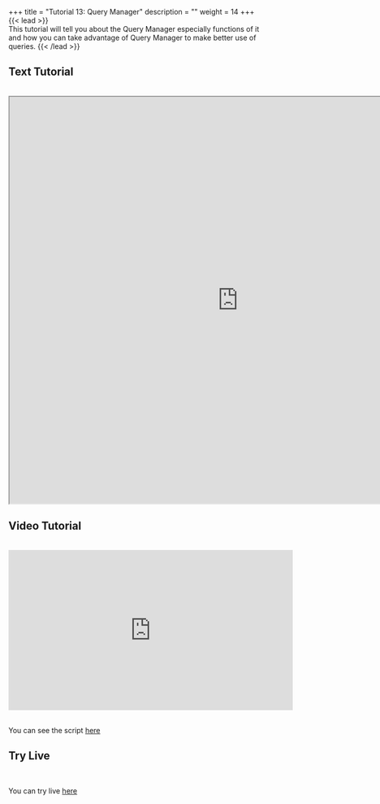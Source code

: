 +++
title = "Tutorial 13: Query Manager"
description = ""
weight = 14
+++
{{< lead >}}
<br/>
This tutorial will tell you about the Query Manager especially functions of it and how you can take advantage of Query Manager to make better use of queries.
{{< /lead >}}

## Text Tutorial
<br/>

<iframe width="900" height="800" src="https://nbviewer.jupyter.org/github/intermine/intermine-ws-python-docs/blob/master/13-tutorial.ipynb" title="Python Tutorial 13">
</iframe>


## Video Tutorial
<br/>

<iframe width="560" height="315" src="https://www.youtube.com/embed/x9tlTPJ8_Cs" frameborder="0" allow="accelerometer; autoplay; encrypted-media; gyroscope; picture-in-picture" allowfullscreen></iframe>
<br/>

<br/>

You can see the script <a href="/intermine-training-portal/python-scripts/video13">here</a>



## Try Live
<br/>

You can try live <a href="https://mybinder.org/v2/gh/intermine/intermine-ws-python-docs/master?filepath=13-tutorial.ipynb">here</a>

